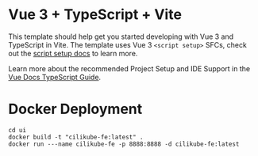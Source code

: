 # Vue 3 + TypeScript + Vite

This template should help get you started developing with Vue 3 and TypeScript in Vite. The template uses Vue 3 `<script setup>` SFCs, check out the [script setup docs](https://v3.vuejs.org/api/sfc-script-setup.html#sfc-script-setup) to learn more.

Learn more about the recommended Project Setup and IDE Support in the [Vue Docs TypeScript Guide](https://vuejs.org/guide/typescript/overview.html#project-setup).

# Docker Deployment
```angular2html
cd ui
docker build -t "cilikube-fe:latest" .
docker run ---name cilikube-fe -p 8888:8888 -d cilikube-fe:latest
```
